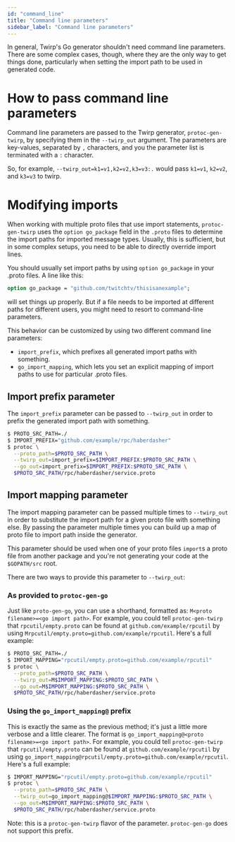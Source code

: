 ```yaml
---
id: "command_line"
title: "Command line parameters"
sidebar_label: "Command line parameters"
---
```


In general, Twirp's Go generator shouldn't need command line parameters. There
are some complex cases, though, where they are the only way to get things done,
particularly when setting the import path to be used in generated code.

# How to pass command line parameters

Command line parameters are passed to the Twirp generator, `protoc-gen-twirp`,
by specifying them in the `--twirp_out` argument. The parameters are key-values,
separated by `,` characters, and you the parameter list is terminated with a `:` character.

So, for example, `--twirp_out=k1=v1,k2=v2,k3=v3:.` would pass `k1=v1`, `k2=v2`,
and `k3=v3` to twirp.

# Modifying imports

When working with multiple proto files that use import statements,
`protoc-gen-twirp` uses the `option go_package` field in the `.proto` files to
determine the import paths for imported message types. Usually, this is
sufficient, but in some complex setups, you need to be able to directly override
import lines.

You should usually set import paths by using `option go_package` in your .proto
files. A line like this:

```protobuf
option go_package = "github.com/twitchtv/thisisanexample";
```

will set things up properly. But if a file needs to be imported at different
paths for different users, you might need to resort to command-line parameters.


This behavior can be customized by using two different command line parameters:

* `import_prefix`, which prefixes all generated import paths with something.
* `go_import_mapping`, which lets you set an explicit mapping of import paths to
  use for particular .proto files.

## Import prefix parameter

The `import_prefix` parameter can be passed to `--twirp_out` in order to prefix
the generated import path with something.

```sh
$ PROTO_SRC_PATH=./
$ IMPORT_PREFIX="github.com/example/rpc/haberdasher"
$ protoc \
  --proto_path=$PROTO_SRC_PATH \
  --twirp_out=import_prefix=$IMPORT_PREFIX:$PROTO_SRC_PATH \
  --go_out=import_prefix=$IMPORT_PREFIX:$PROTO_SRC_PATH \
  $PROTO_SRC_PATH/rpc/haberdasher/service.proto
```

## Import mapping parameter

The import mapping parameter can be passed multiple times to `--twirp_out` in
order to substitute the import path for a given proto file with something else.
By passing the parameter multiple times you can build up a map of proto file to
import path inside the generator.

This parameter should be used when one of your proto files `import`s a proto
file from another package and you're not generating your code at the
`$GOPATH/src` root.

There are two ways to provide this parameter to `--twirp_out`:

### As provided to `protoc-gen-go`

Just like `proto-gen-go`, you can use a shorthand, formatted as: `M<proto
filename>=<go import path>`. For example, you could tell `protoc-gen-twirp` that
`rpcutil/empty.proto` can be found at `github.com/example/rpcutil` by using
`Mrpcutil/empty.proto=github.com/example/rpcutil`. Here's a full example:

```sh
$ PROTO_SRC_PATH=./
$ IMPORT_MAPPING="rpcutil/empty.proto=github.com/example/rpcutil"
$ protoc \
  --proto_path=$PROTO_SRC_PATH \
  --twirp_out=M$IMPORT_MAPPING:$PROTO_SRC_PATH \
  --go_out=M$IMPORT_MAPPING:$PROTO_SRC_PATH \
  $PROTO_SRC_PATH/rpc/haberdasher/service.proto
```

### Using the `go_import_mapping@` prefix

This is exactly the same as the previous method; it's just a little more verbose
and a little clearer. The format is `go_import_mapping@<proto filename>=<go
import path>`. For example, you could tell `protoc-gen-twirp` that
`rpcutil/empty.proto` can be found at `github.com/example/rpcutil` by using
`go_import_mapping@rpcutil/empty.proto=github.com/example/rpcutil`. Here's a
full example:

```sh
$ IMPORT_MAPPING="rpcutil/empty.proto=github.com/example/rpcutil"
$ protoc \
  --proto_path=$PROTO_SRC_PATH \
  --twirp_out=go_import_mapping@$IMPORT_MAPPING:$PROTO_SRC_PATH \
  --go_out=M$IMPORT_MAPPING:$PROTO_SRC_PATH \
  $PROTO_SRC_PATH/rpc/haberdasher/service.proto
```

Note: this is a `protoc-gen-twirp` flavor of the parameter. `protoc-gen-go` does
not support this prefix.
